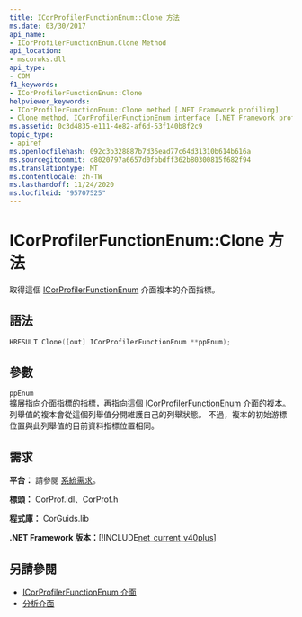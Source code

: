 ```yaml
---
title: ICorProfilerFunctionEnum::Clone 方法
ms.date: 03/30/2017
api_name:
- ICorProfilerFunctionEnum.Clone Method
api_location:
- mscorwks.dll
api_type:
- COM
f1_keywords:
- ICorProfilerFunctionEnum::Clone
helpviewer_keywords:
- ICorProfilerFunctionEnum::Clone method [.NET Framework profiling]
- Clone method, ICorProfilerFunctionEnum interface [.NET Framework profiling]
ms.assetid: 0c3d4835-e111-4e82-af6d-53f140b8f2c9
topic_type:
- apiref
ms.openlocfilehash: 092c3b328887b7d36ead77c64d31310b614b616a
ms.sourcegitcommit: d8020797a6657d0fbbdff362b80300815f682f94
ms.translationtype: MT
ms.contentlocale: zh-TW
ms.lasthandoff: 11/24/2020
ms.locfileid: "95707525"
---
```

# <a name="icorprofilerfunctionenumclone-method"></a>ICorProfilerFunctionEnum::Clone 方法

取得這個 [ICorProfilerFunctionEnum](icorprofilerfunctionenum-interface.md) 介面複本的介面指標。  
  
## <a name="syntax"></a>語法  
  
```cpp  
HRESULT Clone([out] ICorProfilerFunctionEnum **ppEnum);  
```  
  
## <a name="parameters"></a>參數  

 `ppEnum`  
 擴展指向介面指標的指標，再指向這個 [ICorProfilerFunctionEnum](icorprofilerfunctionenum-interface.md) 介面的複本。 列舉值的複本會從這個列舉值分開維護自己的列舉狀態。 不過，複本的初始游標位置與此列舉值的目前資料指標位置相同。  
  
## <a name="requirements"></a>需求  

 **平台：** 請參閱 [系統需求](../../get-started/system-requirements.md)。  
  
 **標頭：** CorProf.idl、CorProf.h  
  
 **程式庫：** CorGuids.lib  
  
 **.NET Framework 版本：**[!INCLUDE[net_current_v40plus](../../../../includes/net-current-v40plus-md.md)]  
  
## <a name="see-also"></a>另請參閱

- [ICorProfilerFunctionEnum 介面](icorprofilerfunctionenum-interface.md)
- [分析介面](profiling-interfaces.md)

